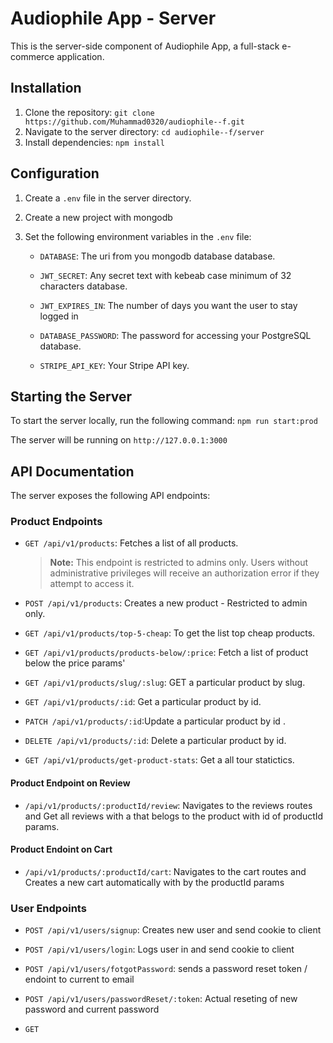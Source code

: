 # Audiophile App - Server

This is the server-side component of Audiophile App, a full-stack e-commerce application.

## Installation

1. Clone the repository: `git clone https://github.com/Muhammad0320/audiophile--f.git`
2. Navigate to the server directory: `cd audiophile--f/server`
3. Install dependencies: `npm install`

## Configuration

1. Create a `.env` file in the server directory.

2. Create a new project with mongodb

3. Set the following environment variables in the `.env` file:

   - `DATABASE`: The uri from you mongodb database database.

   - `JWT_SECRET`: Any secret text with kebeab case minimum of 32 characters database.
   - `JWT_EXPIRES_IN`: The number of days you want the user to stay logged in

   - `DATABASE_PASSWORD`: The password for accessing your PostgreSQL database.
   - `STRIPE_API_KEY`: Your Stripe API key.

## Starting the Server

To start the server locally, run the following command: `npm run start:prod`

The server will be running on `http://127.0.0.1:3000`

## API Documentation

The server exposes the following API endpoints:

### Product Endpoints

- `GET /api/v1/products`: Fetches a list of all products.
  > **Note:** This endpoint is restricted to admins only. Users without administrative privileges will receive an authorization error if they attempt to access it.
- `POST /api/v1/products`: Creates a new product - Restricted to admin only.

- `GET /api/v1/products/top-5-cheap`: To get the list top cheap products.
- `GET /api/v1/products/products-below/:price`: Fetch a list of product below the price params'
- `GET /api/v1/products/slug/:slug`: GET a particular product by slug.
- `GET /api/v1/products/:id`: Get a particular product by id.
- `PATCH /api/v1/products/:id`:Update a particular product by id .
- `DELETE /api/v1/products/:id`: Delete a particular product by id.
- `GET /api/v1/products/get-product-stats`: Get a all tour statictics.

#### Product Endpoint on Review

- `/api/v1/products/:productId/review`: Navigates to the reviews routes and Get all reviews with a that belogs to the product with id of productId params.

#### Product Endoint on Cart

- `/api/v1/products/:productId/cart`: Navigates to the cart routes and Creates a new cart automatically with by the productId params

### User Endpoints

- `POST /api/v1/users/signup`: Creates new user and send cookie to client
- `POST /api/v1/users/login`: Logs user in and send cookie to client
- `POST /api/v1/users/fotgotPassword`: sends a password reset token / endoint to current to email
- `POST /api/v1/users/passwordReset/:token`: Actual reseting of new password and current password

- `GET`

